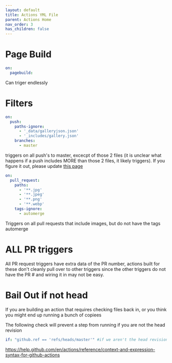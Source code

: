 ```yaml
---
layout: default
title: Actions YML File
parent: Actions Home
nav_order: 3
has_children: false
---
```


# Page Build
``` yml
on:
  pagebuild:
```

Can triger endlessly

# Filters

``` yml
on:
  push:
    paths-ignore:
      - '_data/galleryjson.json'
      - '_includes/gallery.json'
    branches:   
      - master
```
triggers on all push's to master, excecpt of those 2 files (it is unclear what happens if a push includes MORE than those 2 files, it likely triggers). If you figure it out, please update [this page](https://github.com/pauliver/github.tips/new/master)

``` yml
on:
  pull_request:
    paths:
      - '**.jpg'
      - '**.jpeg'
      - '**.png'
      - '**.webp'
    tags-ignore:
      - automerge
```
Triggers on all pull requests that include images, but do not have the tags automerge

# ALL PR triggers

All PR request triggers have extra data of the PR number, actions built for these don't cleanly pull over to other triggers since the other triggers do not have the PR # and wiring it in may not be easy.

# Bail Out if not head

If you are building an action that requires checking files back in, or you think you might end up running a bunch of copiees

The following check will prevent a step from running if you are not the head revision

```yml
if: "github.ref == 'refs/heads/master'" #if we aren't the head revision, we won't check in, so bail out
```

https://help.github.com/en/actions/reference/context-and-expression-syntax-for-github-actions
